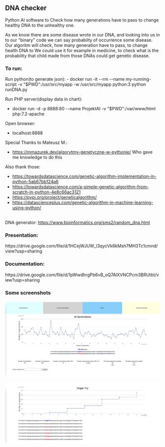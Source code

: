 <h2>DNA checker</h2>
Python AI software to Check how many generations have to pass to change healthy DNA to the unhealthy one.

<p> As we know there are some disease wrote in our DNA, and looking into us in to our "binary" code we can say probabilty of occurrence some disease. Our algoritm will check, how many generation have to pass, to change health DNA to  We could use it for example in medicine, to check what is the probability that child made from those DNAs could get genetic disease.</p>

<h3> To run: </h3>
Run python(to generate json):
- docker run -it --rm --name my-running-script -v "$PWD":/usr/src/myapp -w /usr/src/myapp python:3 python runDNA.py


Run PHP server(display data in chart):
- docker run -d -p 8888:80 --name ProjektAI -v "$PWD":/var/www/html php:7.2-apache

Open browser:
- localhost:8888


Special Thanks to Mateusz M.:
- https://mmazurek.dev/algorytmy-genetyczne-w-pythonie/
Who gave me knowledge to do this

Also thank those:
- https://towardsdatascience.com/genetic-algorithm-implementation-in-python-5ab67bb124a6
- https://towardsdatascience.com/a-simple-genetic-algorithm-from-scratch-in-python-4e8c66ac3121
- https://pypi.org/project/geneticalgorithm/
- https://datascienceplus.com/genetic-algorithm-in-machine-learning-using-python/

<br /> DNA generator: https://www.bioinformatics.org/sms2/random_dna.html
<br />

<h3>Presentation: </h3>
https://drive.google.com/file/d/1HCejWJUW_l3qycVk6kMsh7MH3Tc1cmnd/view?usp=sharing
<h3>Documentation: </h3>
https://drive.google.com/file/d/1pWwdhrgPb6vB_oQ7AlXVNCPcm3BRUtbt/view?usp=sharing
<h3>Some screenshots</h3>
<img src="readme/mainChart.png">
<br />
<br />
<img src="readme/DetailedChart.png">
<br />
<br />